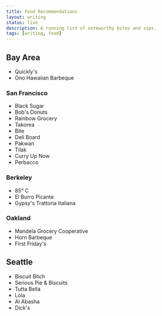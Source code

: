 ```yaml
---
title: Food Recommendations
layout: writing
status: live
description: A running list of noteworthy bites and sips.
tags: [writing, food]
---
```


## Bay Area
- Quickly's
- Ono Hawaiian Barbeque

### San Francisco
- Black Sugar
- Bob's Donuts
- Rainbow Grocery
- Takorea
- Bite
- Deli Board
- Pakwan
- Tilak
- Curry Up Now
- Perbacco

### Berkeley
- 85° C
- El Burro Picante
- Gypsy's Trattoria Italiana

### Oakland
- Mandela Grocery Cooperative
- Horn Barbeque
- First Friday's

## Seattle
- Biscuit Bitch
- Serious Pie & Biscuits
- Tutta Bella
- Lola
- Al Abasha
- Dick's

